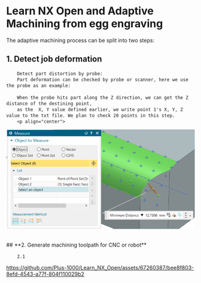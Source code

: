 # Learn NX Open and Adaptive Machining from egg engraving
The adaptive machining process can be split into two steps: 
## **1. Detect job deformation**  
        Detect part distortion by probe:
        Part deformation can be checked by probe or scanner, here we use the probe as an example: 

        When the probe hits part along the Z direction, we can get the Z distance of the destining point,
        as the  X, Y value defined earlier, we write point 1's X, Y, Z value to the txt file. We plan to check 20 points in this step.
        <p align="center">
<img src=https://github.com/Plus-1000/Create-point-set-on-face-with-NX-Open/blob/main/image/check%20dist.jpg length="150">
</p>

<br/>
## **2. Generate machining toolpath for CNC or robot**

        2.1   



https://github.com/Plus-1000/Learn_NX_Open/assets/67260387/bee8f803-8efd-4543-a77f-804f110029b2

